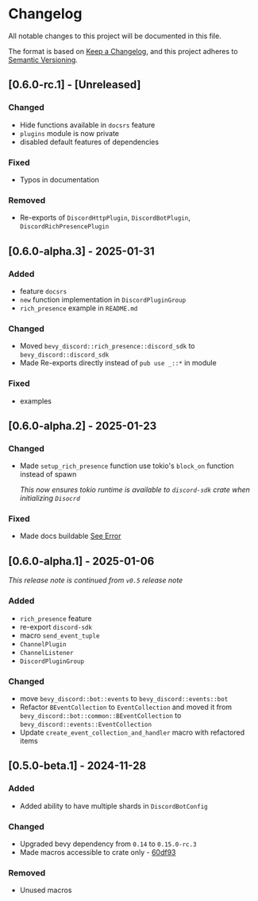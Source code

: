 # Changelog

All notable changes to this project will be documented in this file.

The format is based on [Keep a Changelog](https://keepachangelog.com/en/1.1.0/),
and this project adheres to [Semantic Versioning](https://semver.org/spec/v2.0.0.html).

## [0.6.0-rc.1] - [Unreleased]

### Changed
- Hide functions available in `docsrs` feature
- `plugins` module is now private
- disabled default features of dependencies

### Fixed
- Typos in documentation

### Removed
- Re-exports of `DiscordHttpPlugin`, `DiscordBotPlugin`, `DiscordRichPresencePlugin`

## [0.6.0-alpha.3] - 2025-01-31

### Added
- feature `docsrs`
- `new` function implementation in `DiscordPluginGroup`
- `rich_presence` example in `README.md`

### Changed
- Moved `bevy_discord::rich_presence::discord_sdk` to `bevy_discord::discord_sdk`
- Made Re-exports directly instead of `pub use _::*` in module

### Fixed
- examples

## [0.6.0-alpha.2] - 2025-01-23

### Changed
- Made `setup_rich_presence` function use tokio's `block_on` function instead of spawn

  _This now ensures tokio runtime is available to `discord-sdk` crate when initializing `Disocrd`_

### Fixed
- Made docs buildable [See Error](https://docs.rs/crate/bevy-discord/0.6.0-alpha.1)

## [0.6.0-alpha.1] - 2025-01-06

_This release note is continued from `v0.5` release note_

### Added
- `rich_presence` feature
- re-export `discord-sdk`
- macro `send_event_tuple`
- `ChannelPlugin`
- `ChannelListener`
- `DiscordPluginGroup`

### Changed
- move `bevy_discord::bot::events` to `bevy_discord::events::bot`
- Refactor `BEventCollection` to `EventCollection` and moved it from `bevy_discord::bot::common::BEventCollection` to `bevy_discord::events::EventCollection`
- Update `create_event_collection_and_handler` macro with refactored items

## [0.5.0-beta.1] - 2024-11-28

### Added
- Added ability to have multiple shards in `DiscordBotConfig`

### Changed
- Upgraded bevy dependency from `0.14` to `0.15.0-rc.3`
- Made macros accessible to crate only - [60df93](https://github.com/AS1100K/bevy-discord/commit/60df9357c661a8bdc2caba39ce925f0e20b81b81)

### Removed
- Unused macros
